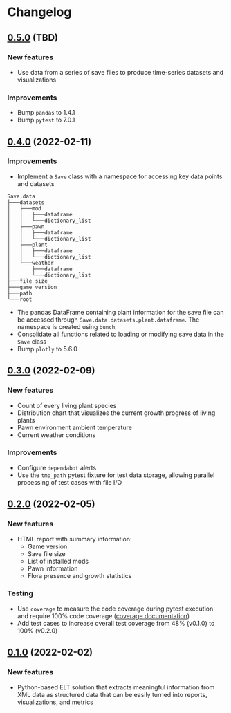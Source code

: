 # Changelog

## [0.5.0](https://github.com/stone-tech-inc/rimhistory/tree/v0.5.0) (TBD)

### New features

* Use data from a series of save files to produce time-series datasets and visualizations

### Improvements

* Bump `pandas` to 1.4.1
* Bump `pytest` to 7.0.1

## [0.4.0](https://github.com/stone-tech-inc/rimhistory/tree/v0.4.0) (2022-02-11)

### Improvements

* Implement a `Save` class with a namespace for accessing key data points and datasets

```text
Save.data
├───datasets
│   ├───mod
│   │   ├───dataframe
│   │   └───dictionary_list
│   ├───pawn
│   │   ├───dataframe
│   │   └───dictionary_list
│   ├───plant
│   │   ├───dataframe
│   │   └───dictionary_list
│   └───weather
│       ├───dataframe
│       └───dictionary_list
├───file_size
├───game_version
├───path
└───root
```

* The pandas DataFrame containing plant information for the save file can be accessed through `Save.data.datasets.plant.dataframe`. The namespace is created using `bunch`.
* Consolidate all functions related to loading or modifying save data in the `Save` class
* Bump `plotly` to 5.6.0

## [0.3.0](https://github.com/stone-tech-inc/rimhistory/tree/v0.3.0) (2022-02-09)

### New features

* Count of every living plant species
* Distribution chart that visualizes the current growth progress of living plants
* Pawn environment ambient temperature
* Current weather conditions

### Improvements

* Configure `dependabot` alerts
* Use the `tmp_path` pytest fixture for test data storage, allowing parallel processing of test cases with file I/O

## [0.2.0](https://github.com/stone-tech-inc/rimhistory/tree/v0.2.0) (2022-02-05)

### New features

* HTML report with summary information:
  * Game version
  * Save file size
  * List of installed mods
  * Pawn information
  * Flora presence and growth statistics

### Testing

* Use `coverage` to measure the code coverage during pytest execution and require 100% code coverage ([coverage documentation](https://coverage.readthedocs.io/en/6.3.1/))
* Add test cases to increase overall test coverage from 48% (v0.1.0) to 100% (v0.2.0)

## [0.1.0](https://github.com/stone-tech-inc/rimhistory/tree/v0.1.0) (2022-02-02)

### New features

* Python-based ELT solution that extracts meaningful information from XML data as structured data that can be easily turned into reports, visualizations, and metrics
